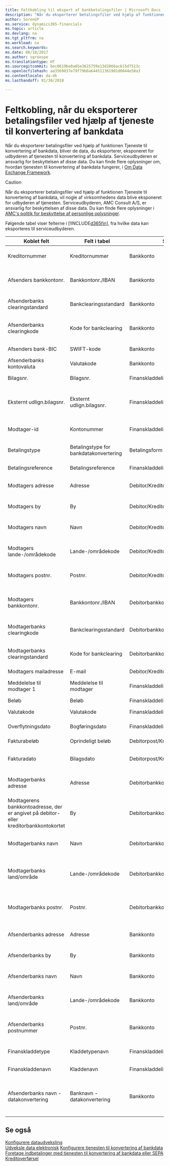 ```yaml
---
title: Feltkobling til eksport af bankbetalingsfiler | Microsoft Docs
description: "Når du eksporterer betalingsfiler ved hjælp af funktionen Tjeneste til konvertering af bankdata, bliver de data, du eksporterer, eksponeret for udbyderen af tjenesten til konvertering af bankdata."
author: SorenGP
ms.service: dynamics365-financials
ms.topic: article
ms.devlang: na
ms.tgt_pltfrm: na
ms.workload: na
ms.search.keywords: 
ms.date: 08/18/2017
ms.author: sgroespe
ms.translationtype: HT
ms.sourcegitcommit: bec0619be0a65e3625759e13d2866ac615d7513c
ms.openlocfilehash: aa3569037e79f79b0a644511361901d0844e58a3
ms.contentlocale: da-dk
ms.lasthandoff: 01/30/2018

---
```

# <a name="field-mapping-when-exporting-payment-files-using-bank-data-conversion-service"></a>Feltkobling, når du eksporterer betalingsfiler ved hjælp af tjeneste til konvertering af bankdata
Når du eksporterer betalingsfiler ved hjælp af funktionen Tjeneste til konvertering af bankdata, bliver de data, du eksporterer, eksponeret for udbyderen af tjenesten til konvertering af bankdata. Serviceudbyderen er ansvarlig for beskyttelsen af disse data. Du kan finde flere oplysninger om, hvordan tjenesten til konvertering af bankdata fungerer, i [Om Data Exchange Framework](across-about-the-data-exchange-framework.md).  

> [!CAUTION]  
>  Når du eksporterer betalingsfiler ved hjælp af funktionen Tjeneste til konvertering af bankdata, vil nogle af virksomhedens data blive eksponeret for udbyderen af tjenesten. Serviceudbyderen, AMC Consult A/S, er ansvarlig for beskyttelsen af disse data. Du kan finde flere oplysninger i [AMC's politik for beskyttelse af personlige oplysninger](http://go.microsoft.com/fwlink/?LinkId=510158).  

Følgende tabel viser felterne i [!INCLUDE[d365fin](includes/d365fin_md.md)], fra hvilke data kan eksporteres til serviceudbyderen.  

|Koblet felt|Felt i tabel|Sortbord|Beskrivelse|  
|------------------|--------------------|-----------|---------------------------------------|  
|Kreditornummer|Kreditornummer|Bankkonto|Det id, der er tildelt din virksomhed af banken for at opkræve betalinger|  
|Afsenders bankkontonr.|Bankkontonr./IBAN|Bankkonto|Dit firmas bankkontonummer (IBAN eller andet), der er angivet på bankkontokortet|  
|Afsenderbanks clearingstandard|Bankclearingsstandard|Bankkonto|Nationalbanknavneregistret bruges til afsenderens bankkonto|  
|Afsenderbanks clearingkode|Kode for bankclearing|Bankkonto|Id for afsenderens bank i forbindelse med banknavneregisteret, der bruges|  
|Afsenders bank-BIC|SWIFT-kode|Bankkonto|SWIFT-identifikator for afsenderens bankkonto|  
|Afsenderbanks kontovaluta|Valutakode|Bankkonto|Afsenderbankkontoens valutakode|  
|Bilagsnr.|Bilagsnr.|Finanskladdelinje|Bilagsnummeret på betalingslinjen|  
|Eksternt udlign.bilagsnr.|Eksternt udlign.bilagsnr.|Finanskladdelinje|Det eksterne bilagsnummer på fakturaen eller kreditnotaen, som betalingslinjen udlignes med.|  
|Modtager-id|Kontonummer|Finanskladdelinje|Det debitor- eller kreditornummer, som er angivet på betalingslinjen.|  
|Betalingstype|Betalingstype for bankdatakonvertering|Betalingsform|Typen af bankoverførsel såsom indenlandsk eller international|  
|Betalingsreference|Betalingsreference|Finanskladdelinje|Betalingsreferencen på betalingslinjen|  
|Modtagers adresse|Adresse|Debitor/Kreditor|Det modtageradresse, som er angivet på debitor- eller leverandørkortet|  
|Modtagers by|By|Debitor/Kreditor|Den modtagerby, som er angivet på debitor- eller leverandørkortet|  
|Modtagers navn|Navn|Debitor/Kreditor|Det modtagernavn, som er angivet på debitor- eller leverandørkortet|  
|Modtagers lande-/områdekode|Lande-/områdekode|Debitor/Kreditor|Modtagerens lande-/områdekode, som er angivet på debitor- eller leverandørkortet|  
|Modtagers postnr.|Postnr.|Debitor/Kreditor|Modtagerens postnummer, som er angivet på debitor- eller leverandørkortet|  
|Modtagers bankkontonr.|Bankkontonr./IBAN|Debitorbankkonto/Kreditorbankkonto|Modtagerens bankkontonummer (IBAN eller andet), der er angivet på debitor- eller kreditorbankkontokortet|  
|Modtagerbanks clearingkode|Bankclearingsstandard|Debitorbankkonto/Kreditorbankkonto|Nationalbanknavneregistret bruges til modtagerens bankkonto|  
|Modtagerbanks clearingstandard|Kode for bankclearing|Debitorbankkonto/Kreditorbankkonto|Id for modtagerens bankkonto i forbindelse med banknavneregisteret, der bruges|  
|Modtagers mailadresse|E-mail|Debitor/Kreditor|Modtagerens mailadresse|  
|Meddelelse til modtager 1|Meddelelse til modtager|Finanskladdelinje|Meddelelse til modtager, der er angivet på betalingslinjen|  
|Beløb|Beløb|Finanskladdelinje|Betalingslinjens beløb.|  
|Valutakode|Valutakode|Finanskladdelinje|Valutakoden på betalingslinjen|  
|Overflytningsdato|Bogføringsdato|Finanskladdelinje|Bogføringsdatoen for betalingslinjen|  
|Fakturabeløb|Oprindeligt beløb|Debitorpost/Kreditorpost|Beløbet på den post, som betalingen er udlignet på.|  
|Fakturadato|Bilagsdato|Debitorpost/Kreditorpost|Fakturadatoen på den post, som betalingen er udlignet på|  
|Modtagerbanks adresse|Adresse|Debitorbankkonto/Kreditorbankkonto|Modtagerens bankkontoadresse, der er angivet på debitor- eller kreditorbankkontokortet|  
|Modtagerens bankkontoadresse, der er angivet på debitor- eller kreditorbankkontokortet|By|Debitorbankkonto/Kreditorbankkonto|Modtagerens bankkontoby, der er angivet på debitor- eller kreditorbankkontokortet|  
|Modtagerbanks navn|Navn|Debitorbankkonto/Kreditorbankkonto|Modtagerens bankkontonavn, der er angivet på debitor- eller kreditorbankkontokortet|  
|Modtagerbanks land/område|Lande-/områdekode|Debitorbankkonto/Kreditorbankkonto|Modtagerens bankkontoland/-område, der er angivet på debitor- eller kreditorbankkontokortet|  
|Modtagerbanks postnr.|Postnr.|Debitorbankkonto/Kreditorbankkonto|Modtagerens bankkontopostnummer, der er angivet på debitor- eller kreditorbankkontokortet|  
|Afsenderbanks adresse|Adresse|Bankkonto|Afsenderens bankkontoadresse, der er angivet på bankkontokortet|  
|Afsenderbanks by|By|Bankkonto|Afsenderens bankkontoby, der er angivet på bankkontokortet|  
|Afsenderbanks navn|Navn|Bankkonto|Afsenderens bankkontonavn, der er angivet på bankkontokortet|  
|Afsenderbanks land/område|Lande-/områdekode|Bankkonto|Afsenderens bankkontoland/-område, der er angivet på bankkontokortet|  
|Afsenderbanks postnummer|Postnr.|Bankkonto|Afsenderens bankkontopostnummer, der er angivet på bankkontokortet|  
|Finanskladdetype|Kladdetypenavn|Finanskladdelinje|Finanskladdeskabelonen, der bruges til betalingslinjen|  
|Finanskladdenavn|Kladdenavn|Finanskladdelinje|Finanskladdenavnet, der bruges til betalingslinjen|  
|Afsenderbanks navn - datakonvertering|Banknavn - datakonvertering|Bankkonto|Afsenderens bankkontonavn, der er anmodet om af tjenesten til konvertering af bankdata og angivet på bankkontokortet|  

## <a name="see-also"></a>Se også  
[Konfigurere dataudveksling](across-set-up-data-exchange.md)  
[Udveksle data elektronisk](across-data-exchange.md)
[Konfigurere tjenesten til konvertering af bankdata](bank-how-setup-bank-data-conversion-service.md)   
[Foretage indbetalinger med tjenesten til konvertering af bankdata eller SEPA Kreditoverførsel](finance-make-payments-with-bank-data-conversion-service-or-sepa-credit-transfer.md)   


